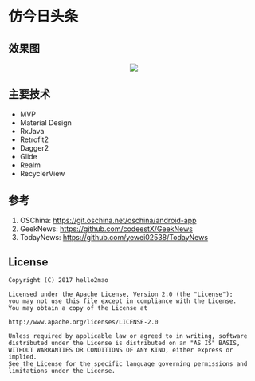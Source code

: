 # 仿今日头条

## 效果图
<p align="center">
  <img src="https://user-images.githubusercontent.com/8265961/56090736-b5f21980-5ed8-11e9-8887-41a1ac8e4746.png">
  <br/>
</p>

## 主要技术
* MVP
* Material Design
* RxJava
* Retrofit2
* Dagger2
* Glide
* Realm
* RecyclerView

## 参考
1. OSChina: https://git.oschina.net/oschina/android-app
2. GeekNews: https://github.com/codeestX/GeekNews
3. TodayNews: https://github.com/yewei02538/TodayNews

## License
    Copyright (C) 2017 hello2mao
    
    Licensed under the Apache License, Version 2.0 (the "License");
    you may not use this file except in compliance with the License.
    You may obtain a copy of the License at
    
    http://www.apache.org/licenses/LICENSE-2.0
    
    Unless required by applicable law or agreed to in writing, software
    distributed under the License is distributed on an "AS IS" BASIS,
    WITHOUT WARRANTIES OR CONDITIONS OF ANY KIND, either express or implied.
    See the License for the specific language governing permissions and
    limitations under the License.


